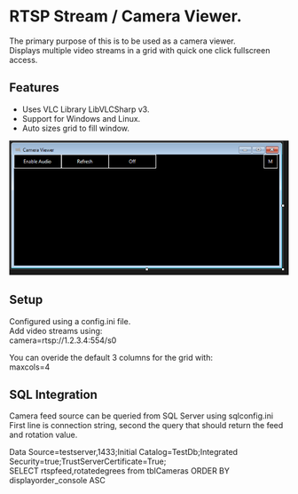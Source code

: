 # RTSP Stream / Camera Viewer.

The primary purpose of this is to be used as a camera viewer.  
Displays multiple video streams in a grid with quick one click fullscreen access.  

## Features  
- Uses VLC Library LibVLCSharp v3.  
- Support for Windows and Linux.  
- Auto sizes grid to fill window.

![layout](Images/Layout.PNG)  


## Setup  
Configured using a config.ini file.  
Add video streams using:  
camera=rtsp://1.2.3.4:554/s0  

You can overide the default 3 columns for the grid with:  
maxcols=4  


## SQL Integration  
Camera feed source can be queried from SQL Server using sqlconfig.ini  
First line is connection string, second the query that should return the feed and rotation value.  

Data Source=testserver,1433;Initial Catalog=TestDb;Integrated Security=true;TrustServerCertificate=True;  
SELECT rtspfeed,rotatedegrees from tblCameras ORDER BY displayorder_console ASC  